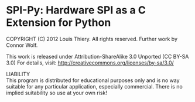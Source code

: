 SPI-Py: Hardware SPI as a C Extension for Python
======

COPYRIGHT (C) 2012 Louis Thiery. All rights reserved. Further work by Connor Wolf.

This work is released under Attribution-ShareAlike 3.0 Unported (CC BY-SA 3.0)
For details, visit: http://creativecommons.org/licenses/by-sa/3.0/

LIABILITY  
This program is distributed for educational purposes only and is no way suitable for any particular application,
especially commercial. There is no implied suitability so use at your own risk!
